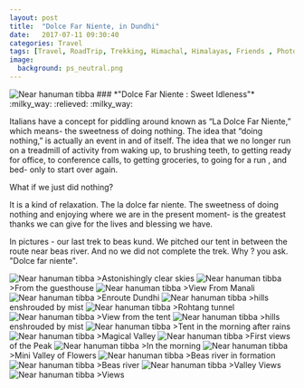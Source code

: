 ```yaml
---
layout: post
title:  "Dolce Far Niente, in Dundhi"
date:   2017-07-11 09:30:40
categories: Travel
tags: [Travel, RoadTrip, Trekking, Himachal, Himalayas, Friends , Photoblog, WeekendDiaries]
image:
  background: ps_neutral.png
---
```


<img src="http://i.imgur.com/LAUCe6i.png" alt="Near hanuman tibba">
### *"Dolce Far Niente : Sweet Idleness"* :milky_way: :relieved: :milky_way:

Italians have a concept for piddling around known as “La Dolce Far Niente,” which means- the sweetness of doing nothing. 
The idea that “doing nothing,” is actually an event in and of itself. The idea that we no longer run on a treadmill of activity from waking up, to brushing teeth, to getting ready for office, to conference calls, to getting groceries, to going for a run , and bed- only to start over again.

What if we just did nothing?

It is a kind of relaxation. The la dolce far niente. The sweetness of doing nothing and enjoying where we are in the present moment- is the greatest thanks we can give for the lives and blessing we have.

In pictures - our last trek to beas kund. We pitched our tent in between the route near beas river. And no we did not complete the trek. Why ? you ask. "Dolce far niente".

<img src="http://i.imgur.com/aW7t291.png" alt="Near hanuman tibba">
>Astonishingly clear skies

<img src="http://i.imgur.com/mP2wjP1.png" alt="Near hanuman tibba">
>From the guesthouse


<img src="http://i.imgur.com/86mttFl.png" alt="Near hanuman tibba">
>View From Manali


<img src="http://i.imgur.com/hTwDTbz.png" alt="Near hanuman tibba">
>Enroute Dundhi

<img src="http://i.imgur.com/HmXUJA4.png" alt="Near hanuman tibba">
>hills enshrouded by mist 

<img src="http://i.imgur.com/kO6CE4c.png" alt="Near hanuman tibba">
>Rohtang tunnel

<img src="http://i.imgur.com/Icxq5V6.png" alt="Near hanuman tibba">
>View from the tent

<img src="http://i.imgur.com/scr33og.png" alt="Near hanuman tibba">
>hills enshrouded by mist

<img src="http://i.imgur.com/YAmOrB2.png" alt="Near hanuman tibba">
>Tent in the morning after rains

<img src="http://i.imgur.com/QyCJ79A.png" alt="Near hanuman tibba">
>Magical Valley

<img src="http://i.imgur.com/nWMlo5d.png" alt="Near hanuman tibba">
>First views of the Peak

<img src="http://i.imgur.com/ypC5Jcp.png" alt="Near hanuman tibba">
>In the morning

<img src="http://i.imgur.com/gXlY9z4.png" alt="Near hanuman tibba">
>Mini Valley of Flowers

<img src="http://i.imgur.com/AWhlwEq.png" alt="Near hanuman tibba">
>Beas river in formation

<img src="http://i.imgur.com/DUyG1dv.png" alt="Near hanuman tibba">
>Beas river

<img src="http://i.imgur.com/GYzH2C5.png" alt="Near hanuman tibba">
>Valley Views

<img src="http://i.imgur.com/43hLRhl.png" alt="Near hanuman tibba">
>Views 
